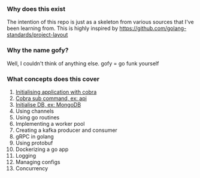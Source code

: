 ### Why does this exist

The intention of this repo is just as a skeleton from various sources that I've been learning from. This is highly inspired by https://github.com/golang-standards/project-layout

### Why the name gofy?

Well, I couldn't think of anything else. gofy = go funk yourself

### What concepts does this cover

1. [Initialising application with cobra](./cmd/main.go:22:12)
2. [Cobra sub command, ex: api](./cmd/api/api.go)
3. [Initialise DB, ex: MongoDB](./internal/db/db.go)
4. Using channels
5. Using go routines
6. Implementing a worker pool
7. Creating a kafka producer and consumer
8. gRPC in golang
9. Using protobuf
10. Dockerizing a go app
11. Logging
12. Managing configs
13. Concurrency
